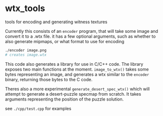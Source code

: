 # wtx_tools
tools for encoding and generating witness textures

Currently this consists of an `encoder` program, that will take some image and convert it to a .wtx file.
it has a few optional arguments, such as whether to also generate mipmaps, or what format to use for encoding
```bash
./encoder image.png
# creates image.wtx
```

This code also generates a library for use in C/C++ code. 
The library exposes two main functions at the moment. `image_to_wtx()` takes some bytes representing an image, and generates a wtx similar to the `encoder` binary, returning those bytes to the C code.

Theres also a more experimental `generate_desert_spec_wtx()` which will attempt to generate a desert-puzzle specmap from scratch. It takes arguments representing the position of the puzzle solution.

see `./cpp/test.cpp` for examples

